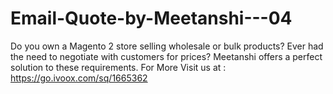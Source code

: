 # Email-Quote-by-Meetanshi---04
Do you own a Magento 2 store selling wholesale or bulk products? Ever had the need to negotiate with customers for prices? Meetanshi offers a perfect solution to these requirements.  For More Visit us at :  https://go.ivoox.com/sq/1665362
